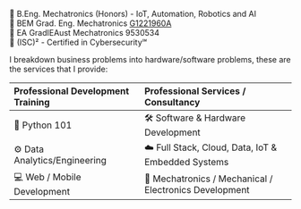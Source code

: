 <!--
**asmyio/asmyio** is a ✨ _special_ ✨ repository because its `README.md` (this file) appears on your GitHub profile.

Here are some ideas to get you started:

- 🔭 I’m currently working on ...
- 🌱 I’m currently learning ...
- 👯 I’m looking to collaborate on ...
- 🤔 I’m looking for help with ...
- 💬 Ask me about ...
- 📫 How to reach me: ...
- 😄 Pronouns: ...
- ⚡ Fun fact: ...
-->

📜 B.Eng. Mechatronics (Honors) - IoT, Automation, Robotics and AI\
🪪 BEM Grad. Eng. Mechatronics [G1221960A](https://engineer.org.my/public/Engineers/Index/242909)\
🪪 EA GradIEAust Mechatronics 9530534\
🪪 (ISC)² - Certified in Cybersecurity℠

I breakdown business problems into hardware/software problems, these are the services that I provide:

| Professional Development Training | Professional Services / Consultancy |
| :---  | :---  |
| 🐍 Python 101 | 🛠️ Software & Hardware Development |
| ⚙️ Data Analytics/Engineering  | ☁️ Full Stack, Cloud, Data, IoT & Embedded Systems  |
| 💻 Web / Mobile Development  | 🦾 Mechatronics / Mechanical / Electronics Development  |
